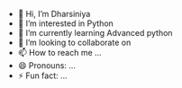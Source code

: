 - 👋 Hi, I’m Dharsiniya
- 👀 I’m interested in Python
- 🌱 I’m currently learning Advanced python
- 💞️ I’m looking to collaborate on 
- 📫 How to reach me ...
- 😄 Pronouns: ...
- ⚡ Fun fact: ...

<!---
Dharsiniya/Dharsiniya is a ✨ special ✨ repository because its `README.md` (this file) appears on your GitHub profile.
You can click the Preview link to take a look at your changes.
--->
